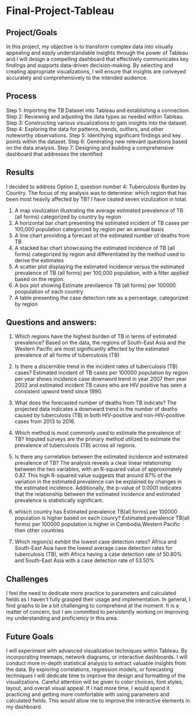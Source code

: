 # Final-Project-Tableau

## Project/Goals
In this project, my objective is to transform complex data into visually appealing and easily understandable insights through the power of Tableau and I will design a compelling dashboard that effectively communicates key findings and supports data-driven decision-making. By selecting and creating appropriate visualizations, I will ensure that insights are conveyed accurately and comprehensively to the intended audience.

## Process
Step 1: Importing the TB Dataset into Tableau and establishing a connection.
Step 2: Reviewing and adjusting the data types as needed within Tableau.
Step 3: Constructing various visualizations to gain insights into the dataset.
Step 4: Exploring the data for patterns, trends, outliers, and other noteworthy observations.
Step 5: Identifying significant findings and key points within the dataset.
Step 6: Generating new relevant questions based on the data analysis.
Step 7: Designing and building a comprehensive dashboard that addresses the identified 

## Results
I decided to address Option 2, question number 4: Tuberculosis Burden by Country.
The focus of my analysis was to determine: which region that has been most heavily affected by TB? 
I have ceated seven vizulization in total. 
1. A map visulization illustrating the average estimated prevalence of TB (all forms) categorized by country by region
2. A horizontal bar chart presenting the estimated incident of TB cases per 100,000 population categorized by region per an annual basis
3. A line chart providing a forecast of the estimated number of deaths from TB
4. A stacked bar chart showcasing the estimated incidence of TB (all forms) categorized by region and differentiated by the method used to derive the estimates
5. A scatter plot displaying the estimated incidence versus the estimated prevalence of TB (all forms) per 100,000 population, with a filter applied based on the region.
6. A box plot showing Estimate previlaence TB (all forms) per 100000 poopulation of each country
7. A table presenting the case detection rate as a percentage, categorized by region

## Questions and answers:
1. Which regions have the highest burden of TB in terms of estimated prevalence?
Based on the data, the regions of South-East Asia and the Western Pacific are most significantly affected by the estimated prevalence of all forms of tuberculosis (TB)

2. Is there a discernible trend in the incident rates of tuberculosis (TB) cases?
Estimated incident of TB cases per 100000 population by region per year shows incidence case downword trend in year 2007 then year 2002 and estimated incident TB cases who are HIV positive has seen a consistent upword trend since 1990.

3. What does the forecasted number of deaths from TB indicate?
The projected data indicates a downward trend in the number of deaths caused by tuberculosis (TB) in both HIV-positive and non-HIV-positive cases from 2013 to 2016.

4. Which method is most commonly used to estimate the prevalence of TB?
Imputed surveys are the primary method utilized to estimate the prevalence of tuberculosis (TB) across all regions.

5. Is there any correlation between the estimated incidence and estimated prevalence of TB?
The analysis reveals a clear linear relationship between the two variables, with an R-squared value of approximately 0.87. This high R-squared value suggests that around 87% of the variation in the estimated prevalence can be explained by changes in the estimated incidence. Additionally, the p-value of 0.0001 indicates that the relationship between the estimated incidence and estimated prevalence is statistically significant. 

6. whisch country has Estimated prevalence TB(all forms) per 100000 population is higher based on each counry?
Estimated prevalence TB(all forms) per 100000 population is higher in Cambodia,Western Pacific then other countries

7. Which region(s) exhibit the lowest case detection rates?
Africa and South-East Asia have the lowest average case detection rates for tuberculosis (TB), with Africa having a case detection rate of 50.80% and South-East Asia with a case detection rate of 53.50%

## Challenges 
I feel the need to dedicate more practice to parameters and calculated fields as I haven't fully grasped their usage and implementation.
In general, I find graphs to be a bit challenging to comprehend at the moment. It is a matter of concern, but I am committed to persistently working on improving my understanding and proficiency in this area.

## Future Goals
I will experiment with advanced visualization techniques within Tableau. By incorporating treemaps, network diagrams, or interactive dashboards.
I will conduct more in-depth statistical analysis to extract valuable insights from the data. By exploring correlations, regression models, or forecasting techniques
I will dedicate time to improve the design and formatting of the visualizations. Careful attention will be given to color choices, font styles, layout, and overall visual appeal.
If I had more time, I would spend it practicing and getting more comfortable with using parameters and calculated fields. This would allow me to improve the interactive elements in my dashboard.
